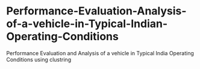 # Performance-Evaluation-Analysis-of-a-vehicle-in-Typical-Indian-Operating-Conditions
Performance Evaluation and Analysis of a vehicle in Typical India Operating Conditions using clustring
